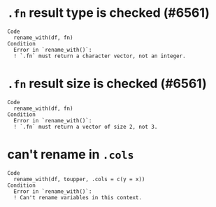 # `.fn` result type is checked (#6561)

    Code
      rename_with(df, fn)
    Condition
      Error in `rename_with()`:
      ! `.fn` must return a character vector, not an integer.

# `.fn` result size is checked (#6561)

    Code
      rename_with(df, fn)
    Condition
      Error in `rename_with()`:
      ! `.fn` must return a vector of size 2, not 3.

# can't rename in `.cols`

    Code
      rename_with(df, toupper, .cols = c(y = x))
    Condition
      Error in `rename_with()`:
      ! Can't rename variables in this context.

